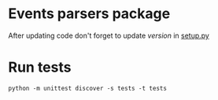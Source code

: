 # Events parsers package

After updating code don't forget to update _version_ in [setup.py](setup.py)

# Run tests

`python -m unittest discover -s tests -t tests`
